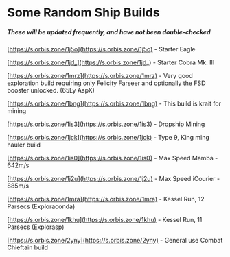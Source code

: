 # Some Random Ship Builds

##### These will be updated frequently, and have not been double-checked

[https://s.orbis.zone/1j5o](https://s.orbis.zone/1j5o) - Starter Eagle

[https://s.orbis.zone/1jd_](https://s.orbis.zone/1jd_) - Starter Cobra Mk. III

[https://s.orbis.zone/1mrz](https://s.orbis.zone/1mrz) - Very good exploration build requiring only Felicity Farseer and optionally the FSD booster unlocked. (65Ly AspX)

[https://s.orbis.zone/1bng](https://s.orbis.zone/1bng) - This build is krait for mining

[https://s.orbis.zone/1is3](https://s.orbis.zone/1is3) - Dropship Mining

[https://s.orbis.zone/1jck](https://s.orbis.zone/1jck) - Type 9, King ming hauler build

[https://s.orbis.zone/1is0](https://s.orbis.zone/1is0) - Max Speed Mamba - 642m/s

[https://s.orbis.zone/1j2u](https://s.orbis.zone/1j2u) - Max Speed iCourier - 885m/s

[https://s.orbis.zone/1mra](https://s.orbis.zone/1mra) - Kessel Run, 12 Parsecs (Exploraconda)

[https://s.orbis.zone/1khu](https://s.orbis.zone/1khu) - Kessel Run, 11 Parsecs (Explorasp)

[https://s.orbis.zone/2yny](https://s.orbis.zone/2yny) - General use Combat Chieftain build
